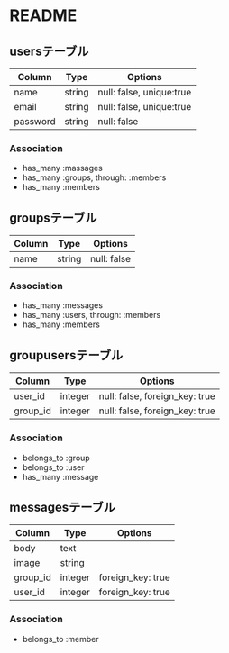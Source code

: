 # README
## usersテーブル

|Column|Type|Options|
|------|----|-------|
|name|string|null: false, unique:true|
|email|string|null: false, unique:true|
|password|string|null: false|

### Association
- has_many :massages
- has_many :groups, through: :members
- has_many :members

## groupsテーブル

|Column|Type|Options|
|------|----|-------|
|name|string|null: false|

### Association
- has_many :messages
- has_many :users, through: :members
- has_many :members

## groupusersテーブル

|Column|Type|Options|
|------|----|-------|
|user_id|integer|null: false, foreign_key: true|
|group_id|integer|null: false, foreign_key: true|

### Association
- belongs_to :group
- belongs_to :user
- has_many :message

## messagesテーブル

|Column|Type|Options|
|------|----|-------|
|body|text||
|image|string||
|group_id|integer|foreign_key: true|
|user_id|integer|foreign_key: true|

### Association
- belongs_to :member



